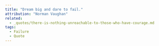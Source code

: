 ```yaml
---
title: "Dream big and dare to fail."
attribution: "Norman Vaughan"
related:
  - _quotes/there-is-nothing-unreachable-to-those-who-have-courage.md
tags:
  - Failure
  - Quote
---
```

